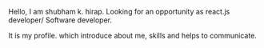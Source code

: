 Hello,
I am shubham k. hirap. Looking for an opportunity as react.js developer/ Software developer.

It is my profile. which introduce about me, skills and helps to communicate.
